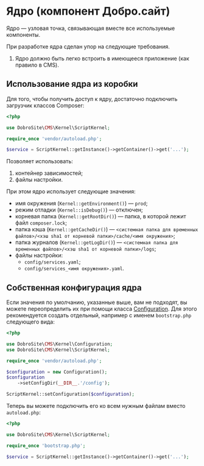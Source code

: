 # Ядро (компонент Добро.сайт)

Ядро — узловая точка, связывающая вместе все используемые компоненты.

При разработке ядра сделан упор на следующие требования.

1. Ядро должно быть легко встроить в имеющееся приложение (как правило в CMS).

## Использование ядра из коробки

Для того, чтобы получить доступ к ядру, достаточно подключить загрузчик классов Composer:

```php
<?php

use DobroSite\CMS\Kernel\ScriptKernel;

require_once 'vendor/autoload.php';

$service = ScriptKernel::getInstance()->getContainer()->get('...');
```

Позволяет использовать:

1. контейнер зависимостей;
2. файлы настройки.

При этом ядро использует следующие значения:

- имя окружения (`Kernel::getEnvironment()`) — `prod`;
- режим отладки (`Kernel::isDebug()`) — отключен;
- корневая папка (`Kernel::getRootDir()`) — папка, в которой лежит файл `composer.lock`;
- папка кэша (`Kernel::getCacheDir()`) — `<системная папка для временных файлов>/<хэш sha1 от
  корневой папки>/cache/<имя окружения>`;
- папка журналов (`Kernel::getLogDir()`) — `<системная папка для временных файлов>/<хэш sha1 от
  корневой папки>/logs`;
- файлы настройки:
  - `config/services.yaml`;
  - `config/services_<имя окружения>.yaml`.

## Собственная конфигурация ядра

Если значения по умолчанию, указанные выше, вам не подходят, вы можете переопределить их при помощи
класса [Configuration](src/Configuration.php). Для этого рекомендуется создать отдельный, например
с именем `bootstrap.php` следующего вида:

```php
<?php

use DobroSite\CMS\Kernel\Configuration;
use DobroSite\CMS\Kernel\ScriptKernel;

require_once 'vendor/autoload.php';

$configuration = new Configuration();
$configuration
    ->setConfigDir(__DIR__.'/config');

ScriptKernel::setConfiguration($configuration);
```

Теперь вы можете подключить его ко всем нужным файлам вместо `autoload.php`:

```php
<?php

use DobroSite\CMS\Kernel\ScriptKernel;

require_once 'bootstrap.php';

$service = ScriptKernel::getInstance()->getContainer()->get('...');
```
